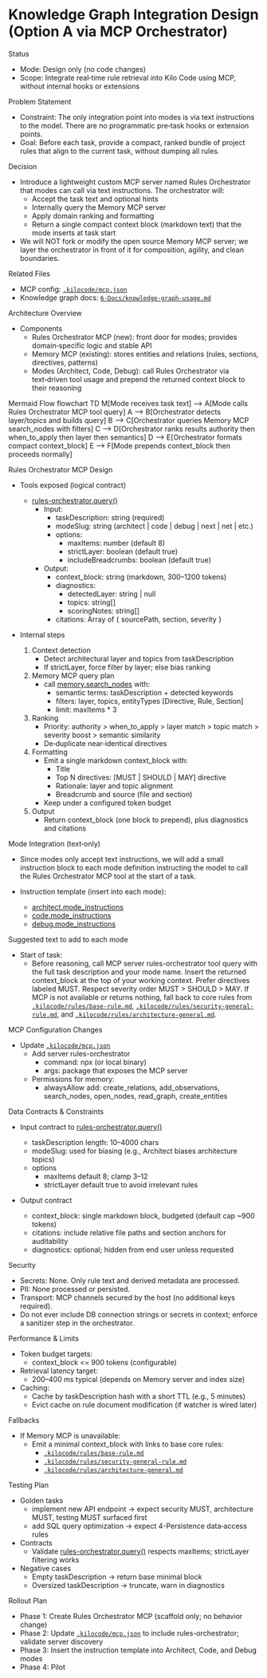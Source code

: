 # Knowledge Graph Integration Design (Option A via MCP Orchestrator)

Status
- Mode: Design only (no code changes)
- Scope: Integrate real‑time rule retrieval into Kilo Code using MCP, without internal hooks or extensions

Problem Statement
- Constraint: The only integration point into modes is via text instructions to the model. There are no programmatic pre‑task hooks or extension points.
- Goal: Before each task, provide a compact, ranked bundle of project rules that align to the current task, without dumping all rules.

Decision
- Introduce a lightweight custom MCP server named Rules Orchestrator that modes can call via text instructions. The orchestrator will:
  - Accept the task text and optional hints
  - Internally query the Memory MCP server
  - Apply domain ranking and formatting
  - Return a single compact context block (markdown text) that the mode inserts at task start
- We will NOT fork or modify the open source Memory MCP server; we layer the orchestrator in front of it for composition, agility, and clean boundaries.

Related Files
- MCP config: [`.kilocode/mcp.json`](.kilocode/mcp.json:1)
- Knowledge graph docs: [`6-Docs/knowledge-graph-usage.md`](6-Docs/knowledge-graph-usage.md:1)

Architecture Overview
- Components
  - Rules Orchestrator MCP (new): front door for modes; provides domain‑specific logic and stable API
  - Memory MCP (existing): stores entities and relations (rules, sections, directives, patterns)
  - Modes (Architect, Code, Debug): call Rules Orchestrator via text‑driven tool usage and prepend the returned context block to their reasoning

Mermaid Flow
flowchart TD
  M[Mode receives task text] --> A[Mode calls Rules Orchestrator MCP tool query]
  A --> B[Orchestrator detects layer/topics and builds query]
  B --> C[Orchestrator queries Memory MCP search_nodes with filters]
  C --> D[Orchestrator ranks results authority then when_to_apply then layer then semantics]
  D --> E[Orchestrator formats compact context_block]
  E --> F[Mode prepends context_block then proceeds normally]

Rules Orchestrator MCP Design

- Tools exposed (logical contract)
  - [rules-orchestrator.query()](6-Docs/specs/knowledge-graph-integration/design.md:1)
    - Input:
      - taskDescription: string (required)
      - modeSlug: string (architect | code | debug | next | net | etc.)
      - options:
        - maxItems: number (default 8)
        - strictLayer: boolean (default true)
        - includeBreadcrumbs: boolean (default true)
    - Output:
      - context_block: string (markdown, 300–1200 tokens)
      - diagnostics:
        - detectedLayer: string | null
        - topics: string[]
        - scoringNotes: string[]
      - citations: Array of { sourcePath, section, severity }

- Internal steps
  1) Context detection
     - Detect architectural layer and topics from taskDescription
     - If strictLayer, force filter by layer; else bias ranking
  2) Memory MCP query plan
     - call [memory.search_nodes](.kilocode/mcp.json:1) with:
       - semantic terms: taskDescription + detected keywords
       - filters: layer, topics, entityTypes [Directive, Rule, Section]
       - limit: maxItems * 3
  3) Ranking
     - Priority: authority > when_to_apply > layer match > topic match > severity boost > semantic similarity
     - De‑duplicate near‑identical directives
  4) Formatting
     - Emit a single markdown context_block with:
       - Title
       - Top N directives: [MUST | SHOULD | MAY] directive
       - Rationale: layer and topic alignment
       - Breadcrumb and source (file and section)
     - Keep under a configured token budget
  5) Output
     - Return context_block (one block to prepend), plus diagnostics and citations

Mode Integration (text‑only)
- Since modes only accept text instructions, we will add a small instruction block to each mode definition instructing the model to call the Rules Orchestrator MCP tool at the start of a task.

- Instruction template (insert into each mode):
  - [architect.mode_instructions](6-Docs/specs/knowledge-graph-integration/design.md:1)
  - [code.mode_instructions](6-Docs/specs/knowledge-graph-integration/design.md:1)
  - [debug.mode_instructions](6-Docs/specs/knowledge-graph-integration/design.md:1)

Suggested text to add to each mode
- Start of task:
  - Before reasoning, call MCP server rules-orchestrator tool query with the full task description and your mode name. Insert the returned context_block at the top of your working context. Prefer directives labeled MUST. Respect severity order MUST > SHOULD > MAY. If MCP is not available or returns nothing, fall back to core rules from [`.kilocode/rules/base-rule.md`](.kilocode/rules/base-rule.md:1), [`.kilocode/rules/security-general-rule.md`](.kilocode/rules/security-general-rule.md:1), and [`.kilocode/rules/architecture-general.md`](.kilocode/rules/architecture-general.md:1).

MCP Configuration Changes
- Update [`.kilocode/mcp.json`](.kilocode/mcp.json:1)
  - Add server rules-orchestrator
    - command: npx (or local binary)
    - args: package that exposes the MCP server
  - Permissions for memory:
    - alwaysAllow add: create_relations, add_observations, search_nodes, open_nodes, read_graph, create_entities

Data Contracts & Constraints
- Input contract to [rules-orchestrator.query()](6-Docs/specs/knowledge-graph-integration/design.md:1)
  - taskDescription length: 10–4000 chars
  - modeSlug: used for biasing (e.g., Architect biases architecture topics)
  - options
    - maxItems default 8; clamp 3–12
    - strictLayer default true to avoid irrelevant rules

- Output contract
  - context_block: single markdown block, budgeted (default cap ~900 tokens)
  - citations: include relative file paths and section anchors for auditability
  - diagnostics: optional; hidden from end user unless requested

Security
- Secrets: None. Only rule text and derived metadata are processed.
- PII: None processed or persisted.
- Transport: MCP channels secured by the host (no additional keys required).
- Do not ever include DB connection strings or secrets in context; enforce a sanitizer step in the orchestrator.

Performance & Limits
- Token budget targets:
  - context_block <= 900 tokens (configurable)
- Retrieval latency target:
  - 200–400 ms typical (depends on Memory server and index size)
- Caching:
  - Cache by taskDescription hash with a short TTL (e.g., 5 minutes)
  - Evict cache on rule document modification (if watcher is wired later)

Fallbacks
- If Memory MCP is unavailable:
  - Emit a minimal context_block with links to base core rules:
    - [`.kilocode/rules/base-rule.md`](.kilocode/rules/base-rule.md:1)
    - [`.kilocode/rules/security-general-rule.md`](.kilocode/rules/security-general-rule.md:1)
    - [`.kilocode/rules/architecture-general.md`](.kilocode/rules/architecture-general.md:1)

Testing Plan
- Golden tasks
  - implement new API endpoint → expect security MUST, architecture MUST, testing MUST surfaced first
  - add SQL query optimization → expect 4-Persistence data‑access rules
- Contracts
  - Validate [rules-orchestrator.query()](6-Docs/specs/knowledge-graph-integration/design.md:1) respects maxItems; strictLayer filtering works
- Negative cases
  - Empty taskDescription → return base minimal block
  - Oversized taskDescription → truncate, warn in diagnostics

Rollout Plan
- Phase 1: Create Rules Orchestrator MCP (scaffold only; no behavior change)
- Phase 2: Update [`.kilocode/mcp.json`](.kilocode/mcp.json:1) to include rules-orchestrator; validate server discovery
- Phase 3: Insert the instruction template into Architect, Code, and Debug modes
- Phase 4: Pilot